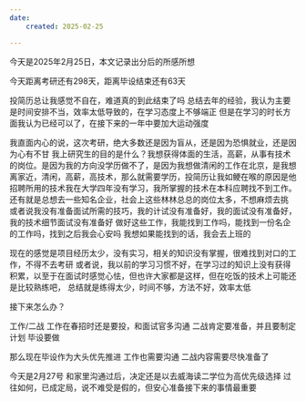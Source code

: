 ```yaml
---
date:
    created: 2025-02-25

---
```



今天是2025年2月25日，本文记录出分后的所感所想
<!-- more -->

今天距离考研还有298天，距离毕设结束还有63天



投简历总让我感觉不自在，难道真的到此结束了吗
总结去年的经验，我认为主要是时间安排不当，效率太低导致的，在学习态度上不够端正
但是在学习的时长方面我认为已经可以了，在接下来的一年中要加大运动强度


我直面内心的说，这次考研，绝大多数还是因为盲从，还是因为恐惧就业，还是因为心有不甘
我上研究生的目的是什么？我想获得体面的生活，高薪，从事有技术的岗位。是因为我的方向没学历做不了，是因为我想做清闲的工作在北京，是我想离家近，清闲，高薪，高技术，那么就需要学历，投简历让我如鲠在喉的原因是他招聘所用的技术我在大学四年没有学习，我所掌握的技术在本科应聘找不到工作。还有就是总想去一些知名企业，社会上这些林林总总的岗位太多，不想麻烦去挑
或者说我没有准备面试所需的技巧，我的计试没有准备好，我的面试没有准备好，我的技术细节面试没有准备好
做好这些工作，我能找到工作吗，能找到一份名企的工作吗，找到之后我会心安吗
我想如果能找到的话，我会去上班的





现在的感觉是项目经历太少，没有实习，相关的知识没有掌握，很难找到对口的工作，不得不去考研
或者说，我以前的学习习惯不好，在学习过的知识上没有获得积累，以至于在面试时感觉心怯，但也许大家都是这样，但在吃饭的技术上可能还是比较熟练吧，
总结就是练得太少，时间不够，方法不好，效率太低

接下来怎么办？

工作/二战
工作在春招时还是要投，和面试官多沟通
二战肯定要准备，并且要制定计划
毕设要做

那么现在毕设作为大头优先推进
工作也需要沟通
二战内容需要尽快准备了


今天是2月27号
和家里沟通过后，决定还是以去威海读二学位为高优先级选择
过往如何，已成定局，说不难受是假的，但安心准备接下来的事情最重要